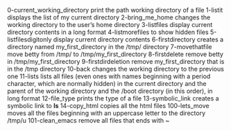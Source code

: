 0-current_working_directory print the path working directory of a file
1-listit displays the list of my current directory
2-bring_me_home changes the working directory to the user’s home directory
3-listfiles display current directory contents in a long format
4-listmorefiles to show hidden files
5-listfilesdigitonly display current directory contents
6-firstdirectory creates a directory named my_first_directory in the /tmp/ directory
7-movethatfile move betty from /tmp/ to /tmp/my_first_directory
8-firstdelete remove betty in /tmp/my_first_directory
9-firstdirdeletion remove my_first_directory that is in the /tmp directory
10-back changes the working directory to the previous one
11-lists lists all files (even ones with names beginning with a period character, which are normally hidden) in the current directory and the parent of the working directory and the /boot directory (in this order), in long format
12-file_type prints the type of a file
13-symbolic_link creates a symbolic link to __ls__
14-copy_html copies all the html files
100-lets_move moves all the files beginning with an uppercase letter to the directory /tmp/u
101-clean_emacs remove all files that ends with ~
